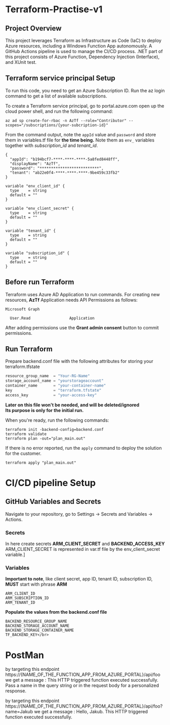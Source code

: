 # Terraform-Practise-v1

## Project Overview
This project leverages Terraform as Infrastructure as Code (IaC) to deploy Azure resources, including a Windows Function App autonomously. A GitHub Actions pipeline is used to manage the CI/CD process. .NET part of this project consists of Azure Function, Dependency Injection (Interface), and XUnit test.

## Terraform service principal Setup
To run this code, you need to get an Azure Subscription ID. Run the az login command to get a list of available subscriptions.

To create a Terraform service principal, go to portal.azure.com open up the cloud power shell, and run the following command:
```text
az ad sp create-for-rbac -n AzTf --role="Contributor" --scopes="/subscriptions/{your-subcription-id}"
```

From the command output, note the `appId` value and `password` and store them in variables.tf file for **the time being.** Note them as `env_` variables together with *subscription_id* and *tenant_id*.

```text
{
  "appId": "b194bcf7-****-****-****-5a8fed8448ff",
  "displayName": "AzTf",
  "password": "**************************",
  "tenant": "ab22e0f4-****-****-****-9be459c33fb2"
}
```

```text
variable "env_client_id" {
  type    = string
  default = ""
}

variable "env_client_secret" {
  type    = string
  default = ""
}

variable "tenant_id" {
  type    = string
  default = ""
}

variable "subscription_id" {
  type    = string
  default = ""
}
```

## Before run Terraform
Terraform uses Azure AD Application to run commands. For creating new resources, **AzTf** Application needs API Permissions as follows:

```text
Microsoft Graph

  User.Read                 Application
```

After adding permissions use the **Grant admin consent** button to commit permissions.

## Run Terraform

Prepare backend.conf file with the following attributes for storing your terraform.tfstate

```terraform
resource_group_name  = "Your-RG-Name"
storage_account_name = "yourstorageaccount"
container_name       = "your-container-name"
key                  = "terraform.tfstate"
access_key           = "your-access-key"
```

**Later on this file won't be needed, and will be deleted/ignored**</br>
**Its purpose is only for the initial run.**

When you're ready, run the following commands:

```text
terraform init -backend-config=backend.conf
terraform validate
terraform plan -out="plan_main.out" 
```

If there is no error reported, run the `apply` command to deploy the solution for the customer.

```text
terraform apply "plan_main.out"
```

# CI/CD pipeline Setup

## GitHub Variables and Secrets
Navigate to your repository, go to Settings -> Secrets and Variables -> Actions.

### Secrets
In here create secrets **ARM_CLIENT_SECRET** and **BACKEND_ACCESS_KEY**</br>
ARM_CLIENT_SECRET is represented in var.tf file by the env_client_secret variable.]

### Variables

**Important to note**, like client secret, app ID, tenant ID, subscription ID, **MUST** start with phrase **ARM**
```text
ARM_CLIENT_ID
ARM_SUBSCRIPTION_ID
ARM_TENANT_ID
```

**Populate the values from the backend.conf file**
```text
BACKEND_RESOURCE_GROUP_NAME
BACKEND_STORAGE_ACCOUNT_NAME
BACKEND_STORAGE_CONTAINER_NAME
TF_BACKEND_KEY</br>
```

# PostMan

by targeting this endpoint https://{NAME_OF_THE_FUNCTION_APP_FROM_AZURE_PORTAL}/api/foo
we get a message :
This HTTP triggered function executed successfully. Pass a name in the query string or in the request body for a personalized response.

by targeting this endpoint https://{NAME_OF_THE_FUNCTION_APP_FROM_AZURE_PORTAL}/api/foo?name=Jakub
we get a message :
Hello, Jakub. This HTTP triggered function executed successfully.
